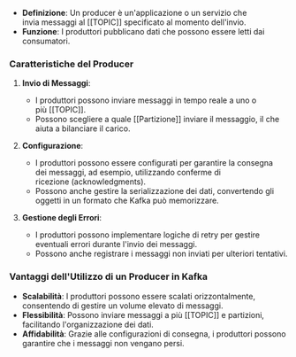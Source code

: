 - **Definizione**: Un producer è un'applicazione o un servizio che invia messaggi al [[TOPIC]] specificato al momento dell'invio.
- **Funzione**: I produttori pubblicano dati che possono essere letti dai consumatori.

### **Caratteristiche del Producer**

1. **Invio di Messaggi**:
    
    - I produttori possono inviare messaggi in tempo reale a uno o più [[TOPIC]].
    - Possono scegliere a quale [[Partizione]] inviare il messaggio, il che aiuta a bilanciare il carico.
2. **Configurazione**:
    
    - I produttori possono essere configurati per garantire la consegna dei messaggi, ad esempio, utilizzando conferme di ricezione (acknowledgments).
    - Possono anche gestire la serializzazione dei dati, convertendo gli oggetti in un formato che Kafka può memorizzare.
3. **Gestione degli Errori**:
    
    - I produttori possono implementare logiche di retry per gestire eventuali errori durante l'invio dei messaggi.
    - Possono anche registrare i messaggi non inviati per ulteriori tentativi.

### **Vantaggi dell'Utilizzo di un Producer in Kafka**

- **Scalabilità**: I produttori possono essere scalati orizzontalmente, consentendo di gestire un volume elevato di messaggi.
- **Flessibilità**: Possono inviare messaggi a più [[TOPIC]] e partizioni, facilitando l'organizzazione dei dati.
- **Affidabilità**: Grazie alle configurazioni di consegna, i produttori possono garantire che i messaggi non vengano persi.